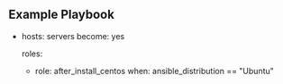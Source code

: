 Example Playbook
----------------
- hosts: servers
  become: yes

  roles:
    - role: after_install_centos
      when: ansible_distribution == "Ubuntu"
